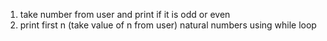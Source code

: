 1) take number from user and print if it is odd or even
2) print first n (take value of n from user) natural numbers using while loop

